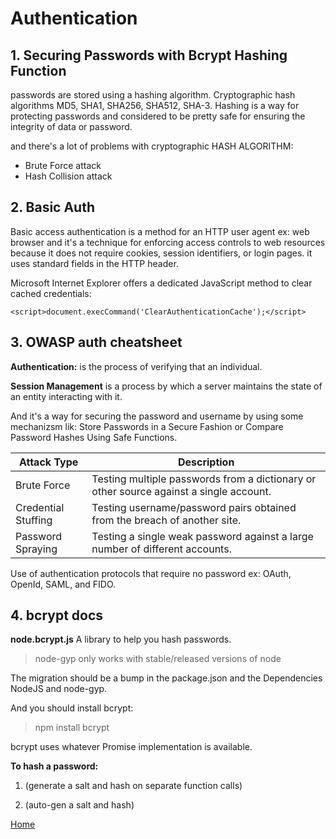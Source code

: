 # Authentication

## 1. **Securing Passwords with Bcrypt Hashing Function**

passwords are stored using a hashing algorithm. Cryptographic hash algorithms MD5, SHA1, SHA256, SHA512, SHA-3. Hashing is a way for protecting passwords and considered to be pretty safe for ensuring the integrity of data or password.

and there's a lot of problems with cryptographic HASH ALGORITHM: 
 * Brute Force attack
 * Hash Collision attack
 

## 2. **Basic Auth**

Basic access authentication is a method for an HTTP user agent ex: web browser and it's a technique for enforcing access controls to web resources because it does not require cookies, session identifiers, or login pages. it uses standard fields in the HTTP header.

Microsoft Internet Explorer offers a dedicated JavaScript method to clear cached credentials:

```
<script>document.execCommand('ClearAuthenticationCache');</script>
```

## 3. **OWASP auth cheatsheet**

**Authentication:** is the process of verifying that an individual. 

**Session Management** is a process by which a server maintains the state of an entity interacting with it.

And it's a way for securing the password and username
by using some mechanizsm lik: Store Passwords in a Secure Fashion or Compare Password Hashes Using Safe Functions. 

| Attack Type |	Description |
|------------ | ----------- |
| Brute Force |	Testing multiple passwords from a dictionary or other source against a single account. |
| Credential Stuffing |	Testing username/password pairs obtained from the breach of another site. |
| Password Spraying   |	 Testing a single weak password against a large number of different accounts. |

Use of authentication protocols that require no password ex: OAuth, OpenId, SAML, and FIDO.


## 4. **bcrypt docs**

**node.bcrypt.js** A library to help you hash passwords.

>node-gyp only works with stable/released versions of node

The migration should be a bump in the package.json and the Dependencies NodeJS and node-gyp. 

And you should install bcrypt:

> npm install bcrypt

bcrypt uses whatever Promise implementation is available.

**To hash a password:**

1.  (generate a salt and hash on separate function calls)

2. (auto-gen a salt and hash)




[Home](README.md)